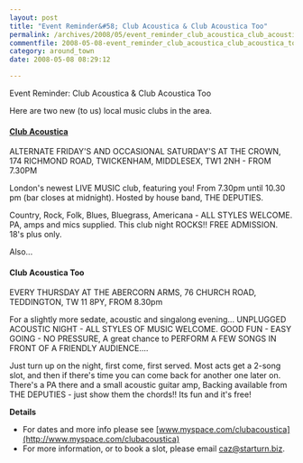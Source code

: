 ```yaml
---
layout: post
title: "Event Reminder&#58; Club Acoustica & Club Acoustica Too"
permalink: /archives/2008/05/event_reminder_club_acoustica_club_acoustica_too.html
commentfile: 2008-05-08-event_reminder_club_acoustica_club_acoustica_too
category: around_town
date: 2008-05-08 08:29:12

---
```


Event Reminder: Club Acoustica & Club Acoustica Too

Here are two new (to us) local music clubs in the area.

#### [Club Acoustica](https://stmargarets.london/directory/music/200805080324)

ALTERNATE FRIDAY'S AND OCCASIONAL SATURDAY'S
AT THE CROWN, 174 RICHMOND ROAD, TWICKENHAM, MIDDLESEX, TW1 2NH - FROM 7.30PM

London's newest LIVE MUSIC club, featuring you! From 7.30pm until 10.30 pm (bar closes at midnight). Hosted by house band, THE DEPUTIES.

Country, Rock, Folk, Blues, Bluegrass, Americana - ALL STYLES WELCOME. PA, amps and mics supplied. This club night ROCKS!! FREE ADMISSION. 18's plus only.

Also...

#### Club Acoustica Too

EVERY THURSDAY AT THE ABERCORN ARMS, 76 CHURCH ROAD, TEDDINGTON, TW 11 8PY, FROM 8.30pm

For a slightly more sedate, acoustic and singalong evening... UNPLUGGED ACOUSTIC NIGHT - ALL STYLES OF MUSIC WELCOME. GOOD FUN - EASY GOING - NO PRESSURE, A great chance to PERFORM A FEW SONGS IN FRONT OF A FRIENDLY AUDIENCE....

Just turn up on the night, first come, first served. Most acts get a 2-song slot, and then if there's time you can come back for another one later on. There's a PA there and a small acoustic guitar amp, Backing available from THE DEPUTIES - just show them the chords!! Its fun and it's free!

**Details**

-   For dates and more info please see [www.myspace.com/clubacoustica](http://www.myspace.com/clubacoustica)
-   For more information, or to book a slot, please email <caz@starturn.biz>.
